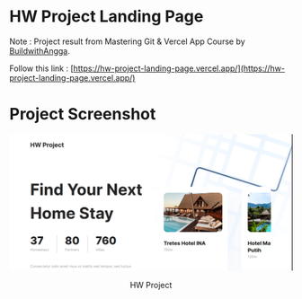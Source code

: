 HW Project Landing Page
=======================


Note : Project result from Mastering Git & Vercel App Course by [BuildwithAngga](https://class.buildwithangga.com/). 

Follow this link : [https://hw-project-landing-page.vercel.app/](https://hw-project-landing-page.vercel.app/) 


Project Screenshot
==================

<p align="center">
  <img src="image.png" alt="Project Screenshot" >
  <p align="center"> HW Project</p>
</p>
